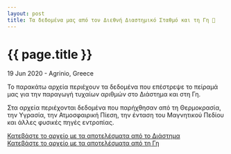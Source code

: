 ```yaml
---
layout: post
title: Τα δεδομένα μας από τον Διεθνή Διαστημικό Σταθμό και τη Γη 🚀
---
```


{{ page.title }}
================

<p class="meta">19 Jun 2020 - Agrinio, Greece</p>

Το παρακάτω αρχεία περιέχουν τα δεδομένα που επέστρεψε το πείραμά μας για την παραγωγή τυχαίων αριθμών στο Διάστημα και στη Γη.  
  
Στα αρχεία περιέχονται δεδομένα που παρήχθησαν από τη Θερμοκρασία, την Υγρασία, την Ατμοσφαιρική Πίεση, την ένταση του Μαγνητικού Πεδίου και άλλες φυσικές πηγές εντροπίας.  
  
[Κατεβάστε το αρχείο με τα αποτελέσματα από το Διάστημα](https://raw.githubusercontent.com/liagason/liagason.github.io/master/files/data02_space.csv)  
[Κατεβάστε το αρχείο με τα αποτελέσματα από τη Γη](https://raw.githubusercontent.com/liagason/liagason.github.io/master/files/data02_earth.csv)

